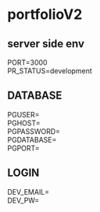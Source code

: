# portfolioV2

## server side env

PORT=3000<br/>
PR_STATUS=development<br/>

## DATABASE
PGUSER=<br/>
PGHOST=<br/> 
PGPASSWORD=<br/>
PGDATABASE=<br/> 
PGPORT=<br/>

## LOGIN
DEV_EMAIL=<br/>
DEV_PW=<br/>